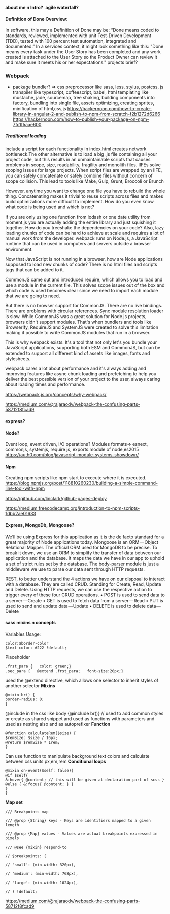 ﻿**about me n Intro?**
﻿
**agile waterfall?**

#### Definition of Done Overview:
In software, this may a Definition of Done may be: “Done means coded to standards, reviewed, implemented with unit Test-Driven Development (TDD), tested with 100 percent test automation, integrated and documented.”
In a services context, it might look something like this: "Done means every task under the User Story has been completed and any work created is attached to the User Story so the Product Owner can review it and make sure it meets his or her expectations."
projects brief?

### Webpack
 - package bundler?
 => css preprocessor like sass, less, stylus, postcss, js transpiler like typescript, coffeescript, babel, html templating like mustache, jade, sourcemap, tree shaking, building components into factory, bundling into single file, assets optimizing, creating sprites, minification of html,css,js
https://hackernoon.com/how-to-create-library-in-angular-2-and-publish-to-npm-from-scratch-f2b1272d6266
https://hackernoon.com/how-to-publish-your-package-on-npm-7fc1f5aae600

##### Traditional loading
 include a script for each functionality in index.html creates network bottleneck.The other alternative is to load a big .js file containing all your project code, but this results in an unmaintainable scripts that causes problems in scope, size, readability, fragility and monolith files.
IIFEs solve scoping issues for large projects. When script files are wrapped by an IIFE, you can safely concatenate or safely combine files without concern of scope collision. This lead to tools like Make, Gulp, Grunt, Broccoli or Brunch

However, anytime you want to change one file you have to rebuild the whole thing. Concatenating makes it trivial to reuse scripts across files and makes build optimizations more difficult to implement. How do you even know what code is being used and which is not?

If you are only using one function from lodash or one date utility from moment.js you are actually adding the entire library and just squishing it together. How do you treeshake the dependencies on your code? Also, lazy loading chunks of code can be hard to achieve at scale and requires a lot of manual work from the developer.
webpack runs on Node.js, a JavaScript runtime that can be used in computers and servers outside a browser environment.

Now that JavaScript is not running in a browser, how are Node applications supposed to load new chunks of code? There is no html files and scripts tags that can be added to it.

CommonJS came out and introduced require, which allows you to load and use a module in the current file. This solves scope issues out of the box and which code is used becomes clear since we need to import each module that we are going to need.

But there is no browser support for CommonJS. There are no live bindings. There are problems with circular references. Sync module resolution loader is slow. While CommonJS was a great solution for Node.js projects, browsers didn't support modules. That's when bundlers and tools like Browserify, RequireJS and SystemJS were created to solve this limitation making it possible to write CommonJS modules that run in a browser.

This is why webpack exists. It's a tool that not only let's you bundle your JavaScript applications, supporting both ESM and CommonJS, but can be extended to support all different kind of assets like images, fonts and stylesheets.

webpack cares a lot about performance and it's always adding and improving features like async chunk loading and prefetching to help you deliver the best possible version of your project to the user, always caring about loading times and performance.

https://webpack.js.org/concepts/why-webpack/

https://medium.com/@rajaraodv/webpack-the-confusing-parts-58712f8fcad9

#### express?
#### Node?
Event loop, event driven, I/O operations?
Modules formats=> esnext, commonjs, systemjs, require js, exports.module of node,es2015 
https://auth0.com/blog/javascript-module-systems-showdown/

#### Npm
Creating npm scripts like npm start to execute where it is executed.
https://blog.npmjs.org/post/118810260230/building-a-simple-command-line-tool-with-npm

https://github.com/linclark/github-pages-deploy

https://medium.freecodecamp.org/introduction-to-npm-scripts-1dbb2ae01633


#### Express, MongoDb, Mongoose?
We’ll be using Express for this application as it is the de facto standard for a great majority of Node applications today. Mongoose is an ORM — Object Relational Mapper. The official ORM used for MongoDB to be precise. To break it down, we use an ORM to simplify the transfer of data between our application and the database. It maps the data we have in our app to uphold a set of strict rules set by the database. The body-parser module is just a middleware we use to parse our data sent through HTTP requests.

REST, to better understand the 4 actions we have on our disposal to interact with a database. They are called CRUD. Standing for Create, Read, Update and Delete. Using HTTP requests, we can use the respective action to trigger every of these four CRUD operations.
•	POST is used to send data to a server — Create
•	GET is used to fetch data from a server — Read
•	PUT is used to send and update data — Update
•	DELETE is used to delete data — Delete


#### sass mixins n concepts
Variables
Usage: 

    color:$border-color
    $text-color: #222 !default;

Placeholder

    .frst_para {   color: green;}
    .sec_para {   @extend .frst_para;   font-size:20px;}

used the @extend directive, which allows one selector to inherit styles of another selector
**Mixins**

    @mixin br() {
    border-radius: 0;
    }

@include in the css like body {@include br()} // used to add common styles or create as shared snippet and used as functions with parameters and used as nesting also and as autoprefixer
**Function**

    @function calculateRem($size) {
    $remSize: $size / 16px;
    @return $remSize * 1rem;
    }

Can use function to manipulate background text colors and calculate between css units px,em,rem
**Conditional loops**

    @mixin on-event($self: false){
    @if $self{
    &:hover{ @content; // this will be given at declaration part of scss }
    @else { &:focus{ @content; } }
    }
    }

**Map set**

    /// Breakpoints map
    
    /// @prop {String} keys - Keys are identifiers mapped to a given length
    
    /// @prop {Map} values - Values are actual breakpoints expressed in pixels
    
    /// @see {mixin} respond-to
    
    // $breakpoints: (
    
    // 'small': (min-width: 320px),
    
    // 'medium': (min-width: 768px),
    
    // 'large': (min-width: 1024px),
    
    // ) !default;

https://medium.com/@rajaraodv/webpack-the-confusing-parts-58712f8fcad9
